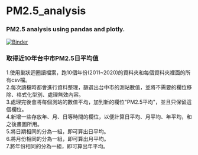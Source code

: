 # PM2.5_analysis
### PM2.5 analysis using pandas and plotly.
[![Binder](https://mybinder.org/badge_logo.svg)](https://mybinder.org/v2/gh/johnson7543/PM2.5_analysis/HEAD/PM2.5.ipynb)

### 取得近10年台中市PM2.5日平均值

1.使用巢狀迴圈讀檔案，跑10個年份(2011~2020)的資料夾和每個資料夾裡面的所有csv檔。<br>
2.每次讀檔時都會進行資料整理，篩選出台中市的測站數值，並將不需要的欄位移除、格式化型別、處理無效內容。<br>
3.處理完後會將每個測站的數值平均，加到新的欄位"PM2.5平均"，並且只保留這個欄位。<br>
4.新增一些存放年、月、日等時間的欄位，以便計算日平均、月平均、年平均，和之後畫圖所用。<br>
5.將日期相同的分為一組，即可算出日平均。<br>
6.將月份相同的分為一組，即可算出月平均。<br>
7.將年份相同的分為一組，即可算出年平均。<br>
